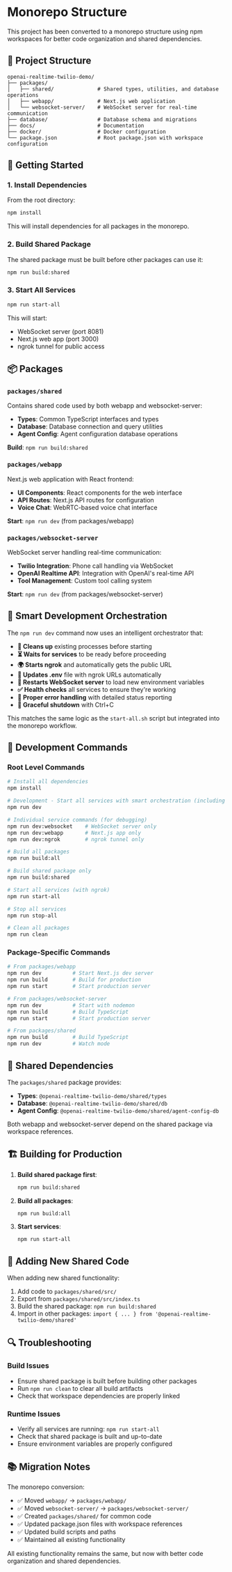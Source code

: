 # Monorepo Structure

This project has been converted to a monorepo structure using npm workspaces for better code organization and shared dependencies.

## 📁 Project Structure

```
openai-realtime-twilio-demo/
├── packages/
│   ├── shared/              # Shared types, utilities, and database operations
│   ├── webapp/              # Next.js web application
│   └── websocket-server/    # WebSocket server for real-time communication
├── database/                # Database schema and migrations
├── docs/                    # Documentation
├── docker/                  # Docker configuration
└── package.json             # Root package.json with workspace configuration
```

## 🚀 Getting Started

### 1. Install Dependencies

From the root directory:

```bash
npm install
```

This will install dependencies for all packages in the monorepo.

### 2. Build Shared Package

The shared package must be built before other packages can use it:

```bash
npm run build:shared
```

### 3. Start All Services

```bash
npm run start-all
```

This will start:
- WebSocket server (port 8081)
- Next.js web app (port 3000)
- ngrok tunnel for public access

## 📦 Packages

### `packages/shared`

Contains shared code used by both webapp and websocket-server:

- **Types**: Common TypeScript interfaces and types
- **Database**: Database connection and query utilities
- **Agent Config**: Agent configuration database operations

**Build**: `npm run build:shared`

### `packages/webapp`

Next.js web application with React frontend:

- **UI Components**: React components for the web interface
- **API Routes**: Next.js API routes for configuration
- **Voice Chat**: WebRTC-based voice chat interface

**Start**: `npm run dev` (from packages/webapp)

### `packages/websocket-server`

WebSocket server handling real-time communication:

- **Twilio Integration**: Phone call handling via WebSocket
- **OpenAI Realtime API**: Integration with OpenAI's real-time API
- **Tool Management**: Custom tool calling system

**Start**: `npm run dev` (from packages/websocket-server)

## 🚀 Smart Development Orchestration

The `npm run dev` command now uses an intelligent orchestrator that:

- **🧹 Cleans up** existing processes before starting
- **⏳ Waits for services** to be ready before proceeding  
- **🌍 Starts ngrok** and automatically gets the public URL
- **📝 Updates .env** file with ngrok URLs automatically
- **🔄 Restarts WebSocket server** to load new environment variables
- **✅ Health checks** all services to ensure they're working
- **🎯 Proper error handling** with detailed status reporting
- **🛑 Graceful shutdown** with Ctrl+C

This matches the same logic as the `start-all.sh` script but integrated into the monorepo workflow.

## 🔧 Development Commands

### Root Level Commands

```bash
# Install all dependencies
npm install

# Development - Start all services with smart orchestration (including ngrok)
npm run dev

# Individual service commands (for debugging)
npm run dev:websocket    # WebSocket server only
npm run dev:webapp       # Next.js app only  
npm run dev:ngrok        # ngrok tunnel only

# Build all packages
npm run build:all

# Build shared package only
npm run build:shared

# Start all services (with ngrok)
npm run start-all

# Stop all services
npm run stop-all

# Clean all packages
npm run clean
```

### Package-Specific Commands

```bash
# From packages/webapp
npm run dev          # Start Next.js dev server
npm run build        # Build for production
npm run start        # Start production server

# From packages/websocket-server
npm run dev          # Start with nodemon
npm run build        # Build TypeScript
npm run start        # Start production server

# From packages/shared
npm run build        # Build TypeScript
npm run dev          # Watch mode
```

## 🔄 Shared Dependencies

The `packages/shared` package provides:

- **Types**: `@openai-realtime-twilio-demo/shared/types`
- **Database**: `@openai-realtime-twilio-demo/shared/db`
- **Agent Config**: `@openai-realtime-twilio-demo/shared/agent-config-db`

Both webapp and websocket-server depend on the shared package via workspace references.

## 🏗️ Building for Production

1. **Build shared package first**:
   ```bash
   npm run build:shared
   ```

2. **Build all packages**:
   ```bash
   npm run build:all
   ```

3. **Start services**:
   ```bash
   npm run start-all
   ```

## 📝 Adding New Shared Code

When adding new shared functionality:

1. Add code to `packages/shared/src/`
2. Export from `packages/shared/src/index.ts`
3. Build the shared package: `npm run build:shared`
4. Import in other packages: `import { ... } from '@openai-realtime-twilio-demo/shared'`

## 🔍 Troubleshooting

### Build Issues

- Ensure shared package is built before building other packages
- Run `npm run clean` to clear all build artifacts
- Check that workspace dependencies are properly linked

### Runtime Issues

- Verify all services are running: `npm run start-all`
- Check that shared package is built and up-to-date
- Ensure environment variables are properly configured

## 📚 Migration Notes

The monorepo conversion:

- ✅ Moved `webapp/` → `packages/webapp/`
- ✅ Moved `websocket-server/` → `packages/websocket-server/`
- ✅ Created `packages/shared/` for common code
- ✅ Updated package.json files with workspace references
- ✅ Updated build scripts and paths
- ✅ Maintained all existing functionality

All existing functionality remains the same, but now with better code organization and shared dependencies.
